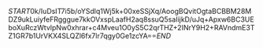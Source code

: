 $START$0k/IuDsIT7i5b/oYSdlq1Wj5k+00xeSSjXq/AoogBQvitOgtaBCBBM28MDZ9ukLuiyfeFRgggue7kkOVxspLaafH2aq8ssuQ5saIijkD/uJq+Apxw6BC3UEboXuRczWtvlpNw0xhrar+c4Mveu1O0yS5C2qrTHZ+2INrY9H2+RAVndmE3TZ1GR7b1UrVKX4SLQZl6fx7lr7qgy0Ge1zcYA==$END$